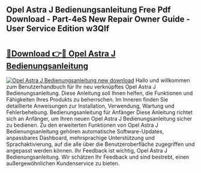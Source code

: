 ## Opel Astra J Bedienungsanleitung Free Pdf Download - Part-4eS New Repair Owner Guide - User Service Edition w3QIf

# <h2><a href="http://df3ozm.blite.top/?on=Opel+Astra+J+Bedienungsanleitung">🔗Download 👉🔴 Opel Astra J Bedienungsanleitung</a></h2>

[![Opel Astra J Bedienungsanleitung new download](https://i.imgur.com/lujVjoI.png)](http://df3ozm.blite.top/?on=Opel+Astra+J+Bedienungsanleitung)
Hallo und willkommen zum Benutzerhandbuch für Ihr neu verknüpftes Opel Astra J Bedienungsanleitung. Diese Anleitung soll Ihnen helfen, die Funktionen und Fähigkeiten Ihres Produkts zu beherrschen. Im Inneren finden Sie detaillierte Anweisungen zur Installation, Verwendung, Wartung und Fehlerbehebung. Bedienungsanleitung für Anfänger Diese Anleitung richtet sich an Anfänger, um Ihren neuen Opel Astra J Bedienungsanleitung sicher zu bedienen. Zu den erweiterten Funktionen von Opel Astra J Bedienungsanleitung gehören automatische Software-Updates, anpassbares Dashboard, mehrsprachige Unterstützung und Sprachaktivierung, auf die alle über die Benutzeroberfläche zugegriffen und angepasst werden können. Ihr Feedback ist wichtig, Opel Astra J Bedienungsanleitung. Wir schätzen Ihr Feedback und sind bestrebt, einen außergewöhnlichen Kundenservice zu bieten.
